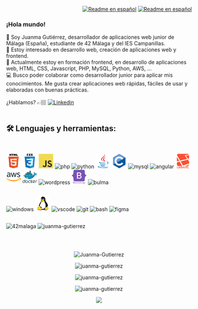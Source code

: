 <p align="right">
<a href="https://github.com/Juanma-Gutierrez/Juanma-Gutierrez/blob/main/README.md" target="_blank" rel="noopener noreferrer"><img height="22" src="https://cdn-icons-png.flaticon.com/512/197/197593.png" alt="Readme en español"></a>
<a href="https://github.com/Juanma-Gutierrez/Juanma-Gutierrez/blob/main/README_en.md" target="_blank" rel="noopener noreferrer"><img height="22" src="https://cdn-icons-png.flaticon.com/512/197/197374.png" alt="Readme en español"></a></p>

### ¡Hola mundo! 

👋 Soy Juanma Gutiérrez, desarrollador de aplicaciones web junior de Málaga (España), estudiante de 42 Málaga y del IES Campanillas.<br>
👀 Estoy interesado en desarrollo web, creación de aplicaciones web y frontend.<br>
🌱 Actualmente estoy en formación frontend, en desarrollo de aplicaciones web, HTML, CSS, Javascript, PHP, MySQL, Python, AWS, ...<br>
💻 Busco poder colaborar como desarrollador junior para aplicar mis conocimientos. Me gusta crear aplicaciones web rápidas, fáciles de usar y elaboradas con buenas prácticas.
<br>
<br>
¿Hablamos? 👉🏽  <a href="https://www.linkedin.com/in/juanmanuelgutierrezm/"
target="_blank" rel="noreferrer"> <img src="https://www.svgrepo.com/show/157006/linkedin.svg"
alt="Linkedin" width="40" height="40"/>
</a>
<br>
<br>

## 🛠 Lenguajes y herramientas:
<br>
<p align="left">
<img src="https://raw.githubusercontent.com/devicons/devicon/master/icons/html5/html5-original-wordmark.svg" alt="html5" width="40" height="40"/>
<img src="https://raw.githubusercontent.com/devicons/devicon/master/icons/css3/css3-original-wordmark.svg" alt="css3" width="40" height="40"/>
<img src="https://raw.githubusercontent.com/devicons/devicon/master/icons/javascript/javascript-original.svg" alt="javascript" width="40" height="40"/>
<img src="https://www.svgrepo.com/show/303208/php-1-logo.svg" alt="php" width="40" height="40"/> 
<img src="https://www.svgrepo.com/show/354238/python.svg" alt="python" width="40" height="40"/>
<img src="https://raw.githubusercontent.com/devicons/devicon/master/icons/java/java-original.svg" alt="java" width="40" height="40"/>
<img src="https://raw.githubusercontent.com/devicons/devicon/master/icons/c/c-original.svg" alt="c" width="40" height="40"/>
<img src="https://www.svgrepo.com/show/306453/mysql.svg" alt="mysql" width="40" height="40"/>
<img src="https://angular.io/assets/images/logos/angular/angular.svg" alt="angular" width="40" height="40"/> 
<img src="https://raw.githubusercontent.com/devicons/devicon/master/icons/laravel/laravel-plain-wordmark.svg" alt="laravel" width="40" height="40"/>
<img src="https://raw.githubusercontent.com/devicons/devicon/master/icons/amazonwebservices/amazonwebservices-original-wordmark.svg" alt="aws" width="40" height="40"/>
<img src="https://raw.githubusercontent.com/devicons/devicon/master/icons/docker/docker-original-wordmark.svg" alt="docker" width="40" height="40"/>
<img src="https://www.svgrepo.com/show/349568/wordpress.svg" alt="wordpress" width="40" height="40"/>
<img src="https://raw.githubusercontent.com/devicons/devicon/master/icons/bootstrap/bootstrap-plain-wordmark.svg" alt="bootstrap" width="40" height="40"/>
<img src="https://raw.githubusercontent.com/gilbarbara/logos/804dc257b59e144eaca5bc6ffd16949752c6f789/logos/bulma.svg" alt="bulma" width="40" height="40"/>
</p>

## 

<p align="left">
<img src="https://www.svgrepo.com/show/52775/windows.svg" alt="windows" width="40" height="40"/>
<img src="https://raw.githubusercontent.com/devicons/devicon/master/icons/linux/linux-original.svg" alt="linux" width="40" height="40"/>
<img src="https://www.svgrepo.com/show/374171/vscode.svg" alt="vscode" width="40" height="40"/>
<img src="https://www.vectorlogo.zone/logos/git-scm/git-scm-icon.svg" alt="git" width="40" height="40"/>
<img src="https://www.vectorlogo.zone/logos/gnu_bash/gnu_bash-icon.svg" alt="bash" width="40" height="40"/>
<img src="https://www.vectorlogo.zone/logos/figma/figma-icon.svg" alt="figma" width="40" height="40"/>
</p>

##

<p align="left">
<img src="https://www.svgrepo.com/show/329824/42.svg" alt="42malaga" width="40" height="40"/>
<img src="https://komarev.com/ghpvc/?username=juanma-gutierrez&label=Visitas&color=015a8d&style=flat" alt="juanma-gutierrez">
</p>

## 

<br>
<p align="center"><img width="500" src="https://github-readme-stats.vercel.app/api?username=Juanma-Gutierrez&show_icons=true&theme=dracula" alt="Juanma-Gutierrez" /></p>
<p align="center"><img width="500" src="https://github-profile-trophy.vercel.app/?username=juanma-gutierrez&theme=dracula" alt="juanma-gutierrez" /></p>
<p align="center"><img src="https://github-readme-streak-stats.herokuapp.com/?user=juanma-gutierrez&theme=dracula" alt="juanma-gutierrez" /></p>
<p align="center"><img src=https://github-readme-stats.vercel.app/api/top-langs?username=juanma-gutierrez&theme=dracula&show_icons=true&locale=en&layout=compact alt="juanma-gutierrez"/></p>
<p align="center"><img height="22" src="https://www.codewars.com/users/Juanma-Gutierrez/badges/small"></p>
